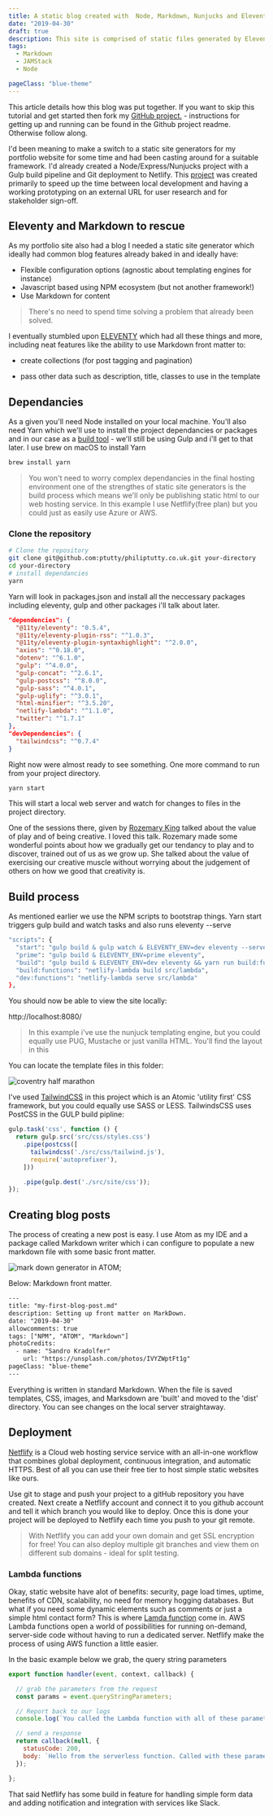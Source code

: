 ```yaml
---
title: A static blog created with  Node, Markdown, Nunjucks and Eleventy
date: "2019-04-30"
draft: true
description: This site is comprised of static files generated by Eleventy for simplified deployment and hosting. It uses Gulp to automate some build optimisation tasks and to improve performance.
tags:
  - Markdown
  - JAMStack
  - Node

pageClass: "blue-theme"
---
```


This article details how this blog was put together. If you want to skip this tutorial and get started then fork my [GitHub project.](https://github.com/ptutty/philiptutty.co.uk) - instructions for getting up and running can be found in the Github project readme. Otherwise follow along.

<!--more-->

I'd been meaning to make a switch to a static site generators for my portfolio website for some time and had been casting around for a suitable framework. I'd already created a Node/Express/Nunjucks project with a Gulp build pipeline and Git deployment to Netlify. This [project](https://github.com/ptutty/homegrown-static) was created primarily to speed up the time between local development and having a working prototyping on an external URL for user research and for stakeholder sign-off.

<h2>Eleventy and Markdown to rescue</h2>

As my portfolio site also had a blog I needed a static site generator which ideally had common blog features already baked in and ideally have:

- Flexible configuration options (agnostic about templating engines for instance)
- Javascript based using NPM ecosystem (but not another framework!)
- Use Markdown for content

<blockquote>
  <p>
    There's no need to spend time solving a problem that already been solved.
  </p>
</blockquote>


I eventually stumbled upon [ELEVENTY](https://www.11ty.io/docs/) which had all these things and more, including neat features like the ability to use Markdown front matter to:

- create collections (for post tagging and pagination)

- pass other data such as description, title, classes to use in the template


<h2>Dependancies</h2>

As a given you'll need Node installed on your local machine. You'll also need Yarn which we'll use to install the project dependancies or packages and in our case as a [build tool](https://www.keithcirkel.co.uk/how-to-use-npm-as-a-build-tool/) - we'll still be using Gulp and i'll get to that later. I use brew on macOS to install Yarn

```bash
brew install yarn
```

<blockquote>
  <p>
    You won't need to worry complex dependancies in the final hosting environment one of the strengthes of static site generators is the build process which means we'll only be publishing static html to our web hosting service. In this example I use Netflify(free plan) but you could just as easily use Azure or AWS.
  </p>
</blockquote>



<h3>Clone the repository</h3>



```bash
# Clone the repository
git clone git@github.com:ptutty/philiptutty.co.uk.git your-directory
cd your-directory
# install dependancies
yarn
```

Yarn will look in packages.json and install all the neccessary packages including eleventy, gulp and other packages i'll talk about later.



```json
"dependencies": {
  "@11ty/eleventy": "0.5.4",
  "@11ty/eleventy-plugin-rss": "^1.0.3",
  "@11ty/eleventy-plugin-syntaxhighlight": "^2.0.0",
  "axios": "^0.18.0",
  "dotenv": "^6.1.0",
  "gulp": "^4.0.0",
  "gulp-concat": "^2.6.1",
  "gulp-postcss": "^8.0.0",
  "gulp-sass": "^4.0.1",
  "gulp-uglify": "^3.0.1",
  "html-minifier": "^3.5.20",
  "netlify-lambda": "^1.1.0",
  "twitter": "^1.7.1"
},
"devDependencies": {
  "tailwindcss": "^0.7.4"
}

```

Right now were almost ready to see something. One more command to run from your project directory.

```bash
yarn start
```

This will start a local web server and watch for changes to files in the project directory.

One of the sessions there, given by <a href="https://twitter.com/rozemaryking">Rozemary King</a> talked about the value of play and of being creative. I loved this talk. Rozemary made some wonderful points about how we gradually get our tendancy to play and to discover, trained out of us as we grow up. She talked about the value of exercising our creative muscle without worrying about the judgement of others on how we good that creativity is.



<h2>Build process</h2>

As mentioned earlier we use the NPM scripts to bootstrap things. Yarn start triggers gulp build and watch tasks and also runs eleventy --serve

```bash
"scripts": {
  "start": "gulp build & gulp watch & ELEVENTY_ENV=dev eleventy --serve & yarn run start:functions",
  "prime": "gulp build & ELEVENTY_ENV=prime eleventy",
  "build": "gulp build & ELEVENTY_ENV=dev eleventy && yarn run build:functions",
  "build:functions": "netlify-lambda build src/lambda",
  "dev:functions": "netlify-lambda serve src/lambda"
},
```

You should now be able to view the site locally:

http://localhost:8080/

<blockquote>
  <div>
    In this example i've use the nunjuck templating engine, but you could equally use PUG, Mustache or just vanilla HTML. You'll find the layout in this
  </div>
</blockquote>

You can locate the template files in this folder:

![coventry half marathon](/images/template-location-eleventy.png)

I've used [TailwindCSS](https://tailwindcss.com/docs/what-is-tailwind/) in this project which is an Atomic 'utility first' CSS framework, but you could equally use SASS or LESS. TailwindsCSS uses PostCSS in the GULP build pipline:

```javascript
gulp.task('css', function () {
  return gulp.src('src/css/styles.css')
    .pipe(postcss([
      tailwindcss('./src/css/tailwind.js'),
      require('autoprefixer'),
    ]))

    .pipe(gulp.dest('./src/site/css'));
});

```


<h2>Creating blog posts</h2>

The process of creating a new post is easy. I use Atom as my IDE and a package called Markdown writer which i can configure to populate a new markdown file with some basic front matter.

![mark down generator in ATOM](/images/mark-down-generator.png);


Below: Markdown front matter.

``` html
---
title: "my-first-blog-post.md"
description: Setting up front matter on MarkDown.
date: "2019-04-30"
allowcomments: true
tags: ["NPM", "ATOM", "Markdown"]
photoCredits:
  - name: "Sandro Kradolfer"
    url: "https://unsplash.com/photos/IVYZWptFt1g"
pageClass: "blue-theme"
---

```

Everything is written in standard Markdown. When the file is saved templates, CSS, images, and Marksdown are 'built' and moved to the 'dist' directory. You can see changes on the local server straightaway.

<h2>Deployment</h2>

[Netflify](https://www.netlify.com/) is a Cloud web hosting service service with an all-in-one workflow that combines global deployment, continuous integration, and automatic HTTPS. Best of all you can use their free tier to host simple static websites like ours.

Use git to stage and push your project to a gitHub repository you have created. Next create a Netflify account and connect it to you github account and tell it which branch you would like to deploy. Once this is done your project will be deployed to Netflify each time you push to your git remote.


<blockquote>
  <div>
    With Netflify you can add your own domain and get SSL encryption for free!  You can also deploy multiple git branches and view them on different sub domains  - ideal for split testing.
  </div>
</blockquote>



<h3>Lambda functions</h3>

Okay, static website have alot of benefits: security, page load times, uptime, benefits of CDN, scalability, no need for memory hogging databases. But what if you need some dynamic elements such as comments or just a simple html contact form? This is where [Lamda function](https://www.netlify.com/docs/functions/) come in. AWS Lambda functions open a world of possibilities for running on-demand, server-side code without having to run a dedicated server. Netflify make the process of using AWS function a little easier.

In the basic example below we grab, the query string parameters


```javascript
export function handler(event, context, callback) {

  // grab the parameters from the request
  const params = event.queryStringParameters;

  // Report back to our logs
  console.log(`You called the Lambda function with all of these parameters: ${JSON.stringify(params)}`);

  // send a response
  return callback(null, {
    statusCode: 200,
    body: `Hello from the serverless function. Called with these parameters: ${JSON.stringify(params)}`
  });

};

```
That said Netflify has some build in feature for handling simple form data and adding notification and integration with services like Slack.
